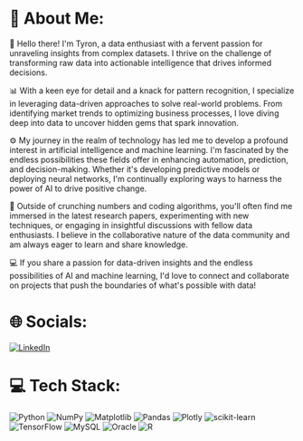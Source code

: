 # 💫 About Me:
👋 Hello there! I'm Tyron, a data enthusiast with a fervent passion for unraveling insights from complex datasets. I thrive on the challenge of transforming raw data into actionable intelligence that drives informed decisions.

📊 With a keen eye for detail and a knack for pattern recognition, I specialize in leveraging data-driven approaches to solve real-world problems. From identifying market trends to optimizing business processes, I love diving deep into data to uncover hidden gems that spark innovation.

⚙️ My journey in the realm of technology has led me to develop a profound interest in artificial intelligence and machine learning. I'm fascinated by the endless possibilities these fields offer in enhancing automation, prediction, and decision-making. Whether it's developing predictive models or deploying neural networks, I'm continually exploring ways to harness the power of AI to drive positive change.

🔬 Outside of crunching numbers and coding algorithms, you'll often find me immersed in the latest research papers, experimenting with new techniques, or engaging in insightful discussions with fellow data enthusiasts. I believe in the collaborative nature of the data community and am always eager to learn and share knowledge.

💻 If you share a passion for data-driven insights and the endless possibilities of AI and machine learning, I'd love to connect and collaborate on projects that push the boundaries of what's possible with data!

# 🌐 Socials:
[![LinkedIn](https://img.shields.io/badge/LinkedIn-%230077B5.svg?logo=linkedin&logoColor=white)](https://linkedin.com/in/www.linkedin.com/in/tyron-lambrechts-30ab87214) 

# 💻 Tech Stack:
![Python](https://img.shields.io/badge/python-3670A0?style=for-the-badge&logo=python&logoColor=ffdd54) ![NumPy](https://img.shields.io/badge/numpy-%23013243.svg?style=for-the-badge&logo=numpy&logoColor=white) ![Matplotlib](https://img.shields.io/badge/Matplotlib-%23ffffff.svg?style=for-the-badge&logo=Matplotlib&logoColor=black) ![Pandas](https://img.shields.io/badge/pandas-%23150458.svg?style=for-the-badge&logo=pandas&logoColor=white) ![Plotly](https://img.shields.io/badge/Plotly-%233F4F75.svg?style=for-the-badge&logo=plotly&logoColor=white) ![scikit-learn](https://img.shields.io/badge/scikit--learn-%23F7931E.svg?style=for-the-badge&logo=scikit-learn&logoColor=white) ![TensorFlow](https://img.shields.io/badge/TensorFlow-%23FF6F00.svg?style=for-the-badge&logo=TensorFlow&logoColor=white) ![MySQL](https://img.shields.io/badge/mysql-%2300000f.svg?style=for-the-badge&logo=mysql&logoColor=white) ![Oracle](https://img.shields.io/badge/Oracle-F80000?style=for-the-badge&logo=oracle&logoColor=white) ![R](https://img.shields.io/badge/r-%23276DC3.svg?style=for-the-badge&logo=r&logoColor=white)
